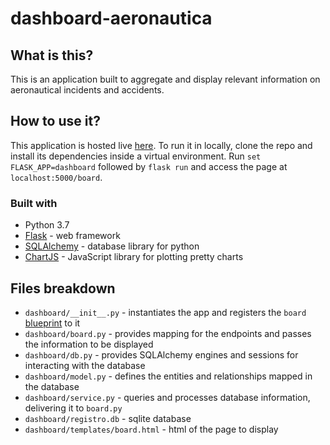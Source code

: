 # dashboard-aeronautica
## What is this?
This is an application built to aggregate and display relevant information on aeronautical incidents and accidents.

## How to use it?
This application is hosted live [here](https://dashboard-aviacao-heroku.herokuapp.com/board/).
To run it in locally, clone the repo and install its dependencies inside a virtual environment. Run `set FLASK_APP=dashboard` followed by `flask run` and access the page at `localhost:5000/board`.

### Built with
* Python 3.7
* [Flask](http://flask.pocoo.org/) - web framework
* [SQLAlchemy](https://www.sqlalchemy.org/) - database library for python
* [ChartJS](http://www.chartjs.org/) - JavaScript library for plotting pretty charts

## Files breakdown
* `dashboard/__init__.py` - instantiates the app and registers the `board` [blueprint](http://flask.pocoo.org/docs/1.0/blueprints/) to it
* `dashboard/board.py` - provides mapping for the endpoints and passes the information to be displayed
* `dashboard/db.py` - provides SQLAlchemy engines and sessions for interacting with the database
* `dashboard/model.py` - defines the entities and relationships mapped in the database
* `dashboard/service.py` - queries and processes database information, delivering it to `board.py`
* `dashboard/registro.db` - sqlite database
* `dashboard/templates/board.html` - html of the page to display
